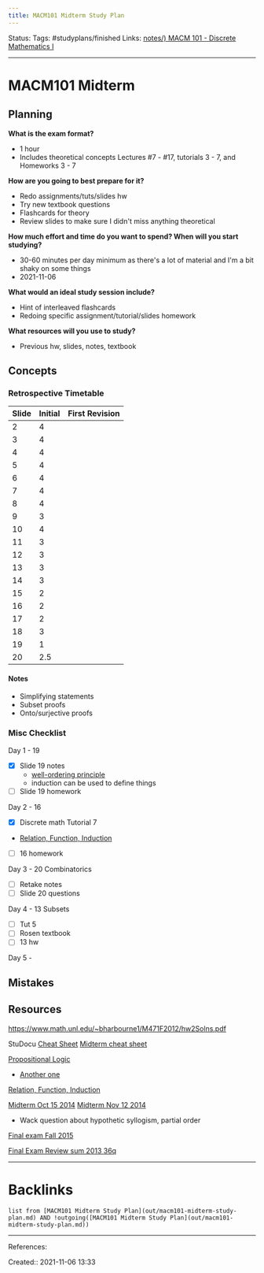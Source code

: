 ```yaml
---
title: MACM101 Midterm Study Plan
---
```

Status: 
Tags: #studyplans/finished
Links: [notes/) MACM 101 - Discrete Mathematics I](None)
___
# MACM101 Midterm
## Planning
**What is the exam format?**
- 1 hour
- Includes theoretical concepts
Lectures #7 - #17, tutorials 3 - 7, and Homeworks 3 - 7

**How are you going to best prepare for it?**
- Redo assignments/tuts/slides hw
- Try new textbook questions
- Flashcards for theory
- Review slides to make sure I didn't miss anything theoretical

**How much effort and time do you want to spend? When will you start studying?**
- 30-60 minutes per day minimum as there's a lot of material and I'm a bit shaky on some things
- 2021-11-06 

**What would an ideal study session include?**
- Hint of interleaved flashcards
- Redoing specific assignment/tutorial/slides homework

**What resources will you use to study?**
- Previous hw, slides, notes, textbook

## Concepts

### Retrospective Timetable
 | Slide | Initial | First Revision |
 | ----- | ------- | -------------- |
 | 2     | 4       |                |
 | 3     | 4       |                |
 | 4     | 4       |                |
 | 5     | 4       |                |
 | 6     | 4       |                |
 | 7     | 4       |                |
 | 8     | 4       |                |
 | 9     | 3       |                |
 | 10    | 4       |                |
 | 11    | 3       |                |
 | 12    | 3       |                |
 | 13    | 3       |                |
 | 14    | 3       |                |
 | 15    | 2       |                |
 | 16    | 2       |                |
 | 17    | 2       |                |
 | 18    | 3       |                |
 | 19    | 1       |                |
 | 20    | 2.5     |                |
#### Notes
- Simplifying statements
- Subset proofs
- Onto/surjective proofs

### Misc Checklist

Day 1 - 19
- [x] Slide 19 notes
	- [well-ordering principle](https://brilliant.org/wiki/the-well-ordering-principle/#)
	- induction can be used to define things
- [ ] Slide 19 homework

Day 2 - 16
- [x] Discrete math Tutorial 7
- [Relation, Function, Induction](https://www.studocu.com/en-ca/document/simon-fraser-university/discrete-mathematics-i/mid-term-exam-2b-2019-questions-and-answers/6943536)
- [ ] 16 homework

Day 3 - 20 Combinatorics
- [ ] Retake notes
- [ ] Slide 20 questions

Day 4 - 13 Subsets
- [ ] Tut 5
- [ ] Rosen textbook
- [ ] 13 hw

Day 5 - 

## Mistakes
## Resources
https://www.math.unl.edu/~bharbourne1/M471F2012/hw2Solns.pdf

StuDocu
[Cheat Sheet](https://www.studocu.com/en-ca/document/simon-fraser-university/discrete-mathematics-i/cheatsheet-summary-discrete-mathematics-i/4869999)
[Midterm cheat sheet](https://www.studocu.com/en-ca/document/simon-fraser-university/discrete-mathematics-i/midterm-cheat-sheet/10457786)

[Propositional Logic](https://www.studocu.com/en-ca/document/simon-fraser-university/discrete-mathematics-i/mid-term-1a-exam-answers/6943539)
- [Another one](https://www.studocu.com/en-ca/document/simon-fraser-university/discrete-mathematics-i/seminar-assignments-answers-propositional-logic-exercises/160261)

[Relation, Function, Induction](https://www.studocu.com/en-ca/document/simon-fraser-university/discrete-mathematics-i/mid-term-exam-2b-2019-questions-and-answers/6943536)

[Midterm Oct 15 2014](https://www.studocu.com/en-ca/document/simon-fraser-university/discrete-mathematics-i/exam-october-15-2014-questions-and-answers-teacher-andrei-bulatov/163821)
[Midterm Nov 12 2014](https://www.studocu.com/en-ca/document/simon-fraser-university/discrete-mathematics-i/exam-november-12-2014-questions-and-answers-teacher-andrei-bulatov/163823)
- Wack question about hypothetic syllogism, partial order

[Final exam Fall 2015](https://www.studocu.com/en-ca/document/simon-fraser-university/discrete-mathematics-i/samplepractice-exam-2015-questions/7421196)

[Final Exam Review sum 2013 36q](https://www.studocu.com/en-ca/document/simon-fraser-university/discrete-mathematics-i/final-exam-review-problems-w-key-sum-2013/5569179)

___
# Backlinks
```dataview
list from [MACM101 Midterm Study Plan](out/macm101-midterm-study-plan.md) AND !outgoing([MACM101 Midterm Study Plan](out/macm101-midterm-study-plan.md))
```
___
References:

Created:: 2021-11-06 13:33
